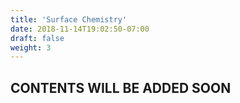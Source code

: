 ```yaml
---
title: 'Surface Chemistry'
date: 2018-11-14T19:02:50-07:00
draft: false
weight: 3
---
```


## CONTENTS WILL BE ADDED SOON